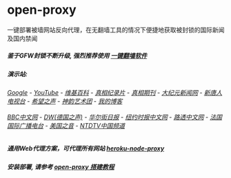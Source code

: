 # open-proxy
一键部署被墙网站反向代理，在无翻墙工具的情况下便捷地获取被封锁的国际新闻及国内禁闻

##### 鉴于GFW封锁不断升级, 强烈推荐使用 [一键翻墙软件](https://stark-wildwood-23478.herokuapp.com/proxy/http://truth.atspace.eu/fgate)

#####  演示站:
######  [Google](https://stark-wildwood-23478.herokuapp.com/proxy/https://www.google.com/search?q=425事件) - [YouTube](http://140.82.50.145:8700/results?search_query=425事件) - [维基百科](https://stark-wildwood-23478.herokuapp.com/proxy/https://zh.wikipedia.org/wiki/喬高-麥塔斯調查報告) - [真相纪录片](https://stark-wildwood-23478.herokuapp.com/proxy/http://140.82.50.145:10080/videos) - [真相期刊](https://stark-wildwood-23478.herokuapp.com/proxy/http://140.82.50.145:8300/display.aspx?category_id=3&zhuanti_id=2) - [大纪元新闻网](https://stark-wildwood-23478.herokuapp.com/proxy/http://www.epochtimes.com/) - [新唐人电视台](https://stark-wildwood-23478.herokuapp.com/proxy/http://www.ntdtv.com/) - [希望之声](https://stark-wildwood-23478.herokuapp.com/proxy/http://soundofhope.org/) - [神韵艺术团](https://stark-wildwood-23478.herokuapp.com/proxy/http://www.ntdtv.com/xtr/gb/prog673.html) - [我的博客](https://stark-wildwood-23478.herokuapp.com/proxy/http://truth.atspace.eu/)<br/> <br/> [BBC中文网](https://stark-wildwood-23478.herokuapp.com/proxy/http://www.bbc.com/zhongwen/simp) - [DW(德国之声)](https://stark-wildwood-23478.herokuapp.com/proxy/http://www.dw.com/zh/在线报导/s-9058?&zhongwen=simp) - [华尔街日报](https://stark-wildwood-23478.herokuapp.com/proxy/https://cn.wsj.com/zh-hans) - [纽约时报中文网](https://stark-wildwood-23478.herokuapp.com/proxy/https://cn.nytimes.com/) - [路透中文网](https://stark-wildwood-23478.herokuapp.com/proxy/https://cn.reuters.com/) - [法国国际广播电台](https://stark-wildwood-23478.herokuapp.com/proxy/http://cn.rfi.fr/) - [美国之音](https://stark-wildwood-23478.herokuapp.com/proxy/https://www.voachinese.com/) - [NTDTV中国频道](https://stark-wildwood-23478.herokuapp.com/proxy/http://140.82.50.145:10080/videos/tv.html)

##### 通用Web代理方案，可代理所有网站 [heroku-node-proxy](https://github.com/gfw-breaker/heroku-node-proxy#--end--) 

##### 安装部署, 请参考 [open-proxy 搭建教程](https://github.com/gfw-breaker/open-proxy/wiki#open-proxy-%E6%90%AD%E5%BB%BA%E6%95%99%E7%A8%8B)

